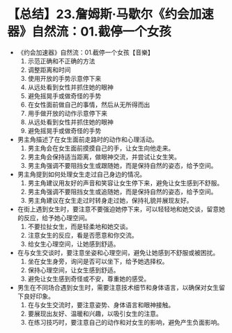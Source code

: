 # 【总结】23.詹姆斯·马歇尔《约会加速器》自然流：01.截停一个女孩

-   《约会加速器》自然流：01.截停一个女孩【音樂】
    1.  示范正确和不正确的方法
    2.  调整距离和时间
    3.  使用开放的手势示意停下来
    4.  从远处看到女性并抓住她的眼神
    5.  避免摇晃手或做奇怪的手势
    6.  在女性面前做自己的事情，然后从无所得而出
    7.  用手做开放的动作示意停下来
    8.  从远处看到女性并抓住她的眼神
    9.  避免摇晃手或做奇怪的手势
-   男主角描述了在女生面前走路时的动作和心理活动。
    1.  男主角会在女生面前摸摸自己的手，让女生向他走来。
    2.  男主角会保持适当距离，做眼神交流，并尝试让女生笑。
    3.  男主角强调不要阻挡女生或跟随她，而是保持自然的姿态，给予空间。
-   男主角提到如何处理女生走过自己身边的情况。
    1.  男主角建议用友好的声音和笑容让女生停下来，避免让女生感到不舒服。
    2.  男主角强调不要阻挡女生或追随她，而是保持自然的姿态，给予空间。
    3.  男主角建议在女生走过时转身走过她，保持礼貌并展现友好。
-   在街上遇到女生时，要注意不要强迫她停下来，可以轻轻地和她交谈，留意她的反应，给予她心理空间。
    1.  不要拉扯女生，而是轻柔地和她交谈。
    2.  注意女生的反应，看是否愿意和你交流。
    3.  给女生心理空间，让她感到舒适。
-   在与女生交谈时，要注意坐姿和心理空间，避免让她感到不舒服或被困扰。
    1.  坐在女生身旁，询问是否可以坐下，给予她选择权。
    2.  保持心理空间，让女生感到舒适。
    3.  避免让女生感到奇怪或不安，尊重她的感受。
-   男生在不同场合遇到女生时，需要注意技术细节和身体语言，以确保对女生留下良好印象。
    1.  在与女生交流时，要注意姿势、身体语言和眼神接触。
    2.  要展现出友好、温暖和兴趣，以吸引女生的注意。
    3.  在练习技巧时，要注意自己的动作和对女生的影响，避免产生负面影响。